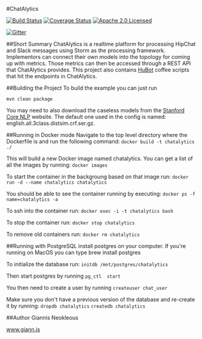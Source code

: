 #ChatAlytics

[![Build Status](https://travis-ci.org/OpenChatAlytics/OpenChatAlytics.svg?branch=master)](https://travis-ci.org/OpenChatAlytics/OpenChatAlytics)
[![Coverage Status](https://coveralls.io/repos/github/OpenChatAlytics/OpenChatAlytics/badge.svg?branch=master)](https://coveralls.io/github/OpenChatAlytics/OpenChatAlytics?branch=master)
[![Apache 2.0 Licensed](https://img.shields.io/badge/license-Apache%202.0-blue.svg)](https://github.com/OpenChatAlytics/OpenChatAlytics/blob/master/LICENSE.txt)

[![Gitter](https://badges.gitter.im/Join%20Chat.svg)](https://gitter.im/OpenChatAlytics?utm_source=badge&utm_medium=badge&utm_campaign=pr-badge&utm_content=badge)

##Short Summary
ChatAlytics is a realtime platform for processing HipChat and Slack messages using Storm as the processing framework. Implementors can connect their own models into the topology for coming up with metrics. Those metrics can then be accessed through a REST API that ChatAlytics provides. This project also contains [HuBot](https://github.com/hipchat/hubot-hipchat) coffee scripts that hit the endpoints in ChatAlytics.

##Building the Project
To build the example you can just run

`mvn clean package`

You may need to also download the caseless models from the [Stanford Core NLP](http://nlp.stanford.edu/software/corenlp.shtml) website. The default one used in the config is named: english.all.3class.distsim.crf.ser.gz.

##Running in Docker mode
Navigate to the top level directory where the Dockerfile is and run the following command:
`docker build -t chatalytics ./`

This will build a new Docker image named chatalytics. You can get a list of all the images by running:
`docker images`

To start the container in the backgroung based on that image run:
`docker run -d --name chatalytics chatalytics`

You should be able to see the container running by executing:
`docker ps -f name=chatalytics -a`

To ssh into the container run:
`docker exec -i -t chatalytics bash`

To stop the container run:
`docker stop chatalytics`

To remove old containers run:
`docker rm chatalytics`

##Running with PostgreSQL
install postgres on your computer. If you're running on MacOS you can type brew install postgres

To initialize the database run:
`initdb /mnt/postgres/chatalytics`

Then start postgres by running
`pg_ctl  start`

You then need to create a user by running
`createuser chat_user`

Make sure you don't have a previous version of the database and re-create it by running:
`dropdb chatalytics`
`createdb chatalytics`

##Author
Giannis Neokleous

www.giann.is

